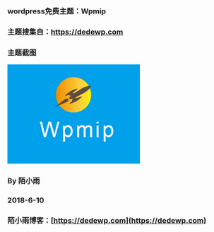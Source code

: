### wordpress免费主题：Wpmip

### 主题搜集自：https://dedewp.com

### 主题截图


![](./screenshot.jpg)

### By 陌小雨

### 2018-6-10

### 陌小雨博客：[https://dedewp.com](https://dedewp.com)